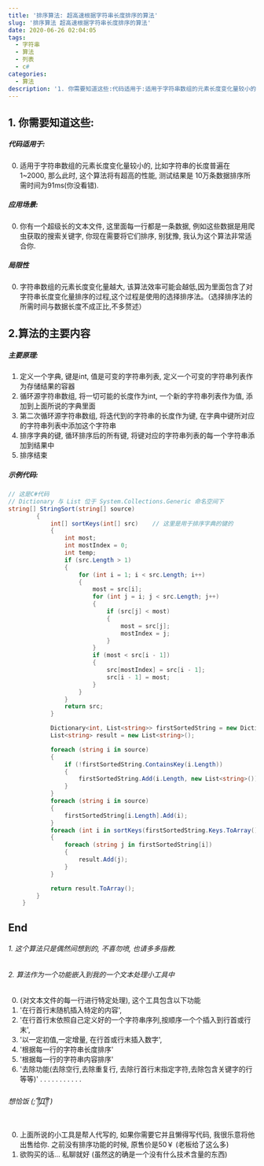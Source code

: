 ```yaml
---
title: '排序算法: 超高速根据字符串长度排序的算法'
slug: '排序算法 超高速根据字符串长度排序的算法'
date: 2020-06-26 02:04:05
tags:
  - 字符串
  - 算法
  - 列表
  - c#
categories:
  - 算法
description: '1. 你需要知道这些:代码适用于:适用于字符串数组的元素长度变化量较小的, 比如字符串的长度普遍在1~50, 那么此时, 这个算法将有超高的性能, 测试结果是 50万条数据排序所需时间为1s多一点(你没看错).应用场景:你有一个超级长的文本文件, 这里面每一行都是一条数据, 例如这些数据是用爬虫获取的搜索关键字, 你现在需要将它们排序, 别犹豫, 我认为这个算法非常适合你.局限性字符串数组的元素长度变化量越大, 该算法效率越低, 请根据需求使用.2.算法的主要内容主要原理:定'
---
```


## 1. 你需要知道这些:

##### 代码适用于:

0. 适用于字符串数组的元素长度变化量较小的, 比如字符串的长度普遍在1~2000, 那么此时, 这个算法将有超高的性能, 测试结果是 10万条数据排序所需时间为91ms(你没看错).

##### 应用场景:

0. 你有一个超级长的文本文件, 这里面每一行都是一条数据, 例如这些数据是用爬虫获取的搜索关键字, 你现在需要将它们排序, 别犹豫, 我认为这个算法非常适合你.

##### 局限性

0. 字符串数组的元素长度变化量越大, 该算法效率可能会越低,因为里面包含了对字符串长度变化量排序的过程,这个过程是使用的选择排序法。（选择排序法的所需时间与数据长度不成正比,不多赘述）

## 2.算法的主要内容

##### 主要原理:

1. 定义一个字典, 键是int, 值是可变的字符串列表, 定义一个可变的字符串列表作为存储结果的容器
2. 循环源字符串数组, 将一切可能的长度作为int, 一个新的字符串列表作为值, 添加到上面所说的字典里面
3. 第二次循环源字符串数组, 将迭代到的字符串的长度作为键, 在字典中键所对应的字符串列表中添加这个字符串
4. 排序字典的键, 循环排序后的所有键, 将键对应的字符串列表的每一个字符串添加到结果中
5. 排序结束

##### 示例代码:


```csharp
// 这是C#代码
// Dictionary 与 List 位于 System.Collections.Generic 命名空间下
string[] StringSort(string[] source)
        {
            int[] sortKeys(int[] src)    // 这里是用于排序字典的键的
            {
                int most;
                int mostIndex = 0;
                int temp;
                if (src.Length > 1)
                {
                    for (int i = 1; i < src.Length; i++)
                    {
                        most = src[i];
                        for (int j = i; j < src.Length; j++)
                        {
                            if (src[j] < most)
                            {
                                most = src[j];
                                mostIndex = j;
                            }
                        }
                        if (most < src[i - 1])
                        {
                            src[mostIndex] = src[i - 1];
                            src[i - 1] = most;
                        }
                    }
                }
                return src;
            }

            Dictionary<int, List<string>> firstSortedString = new Dictionary<int, List<string>>();
            List<string> result = new List<string>();

            foreach (string i in source)
            {
                if (!firstSortedString.ContainsKey(i.Length))
                {
                    firstSortedString.Add(i.Length, new List<string>());
                }
            }
            foreach (string i in source)
            {
                firstSortedString[i.Length].Add(i);
            }
            foreach (int i in sortKeys(firstSortedString.Keys.ToArray()))
            {
                foreach (string j in firstSortedString[i])
                {
                    result.Add(j);
                }
            }

            return result.ToArray();
        }
    }
```

## End

###### 1. 这个算法只是偶然间想到的, 不喜勿喷, 也请多多指教.

###### 2. 算法作为一个功能嵌入到我的一个文本处理小工具中

0. (对文本文件的每一行进行特定处理), 这个工具包含以下功能
1. '在行首行末随机插入特定的内容', 
2. '在行首行末依照自己定义好的一个字符串序列,按顺序一个个插入到行首或行末', 
3. '以一定初值,一定增量, 在行首或行末插入数字', 
4. '根据每一行的字符串长度排序'
5. '根据每一行的字符串内容排序'
6. '去除功能(去除空行,去除重复行, 去除行首行末指定字符,去除包含关键字的行 等等)'
.
.
.
.
.
.
.
.
.
.
.

###### 想恰饭 (;´༎ຶД༎ຶ`)

0. 上面所说的小工具是帮人代写的, 如果你需要它并且懒得写代码, 我很乐意将他出售给你. 之前没有排序功能的时候, 原售价是50￥ (老板给了这么多)
1. 欲购买的话... 私聊就好 (虽然这的确是一个没有什么技术含量的东西)

